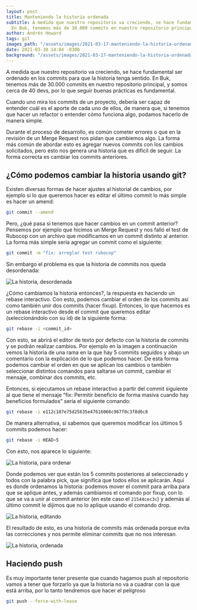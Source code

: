 ```yaml
---
layout: post
title: Manteniendo la historia ordenada
subtitle: A medida que nuestro repositorio va creciendo, se hace fundamental ser ordenado en los commits para que la historia tenga sentido.
  En Buk, tenemos más de 30.000 commits en nuestro repositorio principal...
author: Andrés Howard
tags: git
images_path: "/assets/images/2021-03-17-manteniendo-la-historia-ordenada"
date: 2021-03-30 14:04 -0300
background: "/assets/images/2021-03-17-manteniendo-la-historia-ordenada/portada.png"
---
```

A medida que nuestro repositorio va creciendo, se hace fundamental ser ordenado en los commits para que la historia tenga sentido.
En Buk, tenemos más de 30.000 commits en nuestro repositorio principal, y somos cerca de 40 devs, por lo que seguir buenas prácticas es fundamental.

Cuando uno mira los commits de un proyecto, debería ser capaz de entender cuál es el aporte de cada uno de ellos, de manera que, si tenemos que hacer un refactor o entender cómo funciona algo, podamos hacerlo de manera simple.

Durante el proceso de desarrollo, es común cometer errores o que en la revisión de un Merge Request nos pidan que cambiemos algo. La forma más común de abordar esto es agregar nuevos commits con los cambios solicitados, pero esto nos genera una historia que es difícil de seguir. La forma correcta es cambiar los commits anteriores.

## ¿Cómo podemos cambiar la historia usando git?

Existen diversas formas de hacer ajustes al historial de cambios, por ejemplo si lo que queremos hacer es editar el último commit lo más simple es hacer un amend:

```sh
git commit --amend
```

Pero, ¿qué pasa si tenemos que hacer cambios en un commit anterior? Pensemos por ejemplo que hicimos un Merge Request y nos falló el test de Rubocop con un archivo que modificamos en un commit distinto al anterior. La forma más simple sería agregar un commit como el siguiente:

```sh
git commit -m "fix: arreglar test rubocop"
```

Sin embargo el problema es que la historia de commits nos queda desordenada:

![La historia, desordenada]({{page.images_path}}/git-history-1.png)

¿Cómo cambiamos la historia entonces?, la respuesta es haciendo un rebase interactivo. Con esto, podemos cambiar el orden de los commits así como también unir dos commits (hacer fixup). Entonces, lo que hacemos es un rebase interactivo desde el commit que queremos editar (seleccionándolo con su id) de la siguiente forma:

```sh
git rebase -i <commit_id>
```

Con esto, se abrirá el editor de texto por defecto con la historia de commits y se podrán realizar cambios. Por ejemplo en la imagen a continuación vemos la historia de una rama en la que hay 5 commits seguidos y abajo un comentario con la explicación de lo que podemos hacer. De esta forma podemos cambiar el orden en que se aplican los cambios o también seleccionar distintos comandos para saltarse un commit, cambiar el mensaje, combinar dos commits, etc.

Entonces, si ejecutamos un rebase interactivo a partir del commit siguiente al que tiene el mensaje “fix: Permitir beneficio de forma masiva cuando hay beneficios formulados” sería el siguiente comando:

```sh
git rebase -i e112c187e75d25635e47616066c967f0c3f8d6c8
```

De manera alternativa, si sabemos que queremos modificar los últimos 5 commits podemos hacer:

```sh
git rebase -i HEAD~5
```

Con esto, nos aparece lo siguiente:

![La historia, para ordenar]({{page.images_path}}/git-history-2.png)

Donde podemos ver que están los 5 commits posteriores al seleccionado y todos con la palabra pick, que significa que todos ellos se aplicarán. Aquí es donde ordenamos la historia: podemos mover el commit para arriba para que se aplique antes, y además cambiamos el comando por fixup, con lo que se va a unir al commit anterior (en este caso el `21544cec3c`) y además al último commit le dijimos que no lo aplique usando el comando drop.

![La historia, editando]({{page.images_path}}/git-history-3.png)

El resultado de esto, es una historia de commits más ordenada porque evita las correcciones y nos permite eliminar commits que no nos interesan.

![La historia, ordenada]({{page.images_path}}/git-history-4.png)

## Haciendo push

Es muy importante tener presente que cuando hagamos push al repositorio vamos a tener que forzarlo ya que la historia no va a cuadrar con la que está arriba, por lo tanto tendremos que hacer el peligroso

```sh
git push --force-with-lease
```
